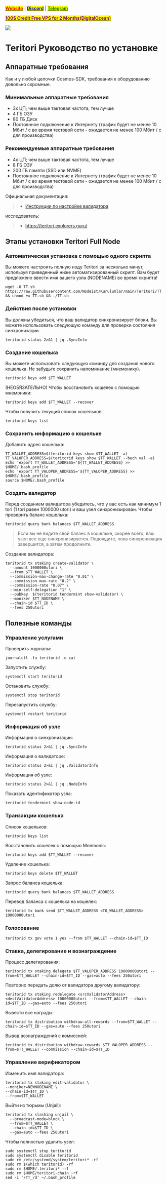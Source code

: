 &#x20;                                                       [<mark style="color:red;">**Website**</mark>](https://nodeist.net/) | [<mark style="color:blue;">**Discord**</mark>](https://discord.gg/ypx7mJ6Zzb) | [<mark style="color:green;">**Telegram**</mark>](https://t.me/noodeist)

&#x20;                                     [<mark style="color:purple;">**100$ Credit Free VPS for 2 Months(DigitalOcean)**</mark>](https://www.digitalocean.com/?refcode=410c988c8b3e&utm_campaign=Referral_Invite&utm_medium=Referral_Program&utm_source=badge)

![](https://i.hizliresim.com/7ffu92z.jpeg)


# Teritori Руководство по установке
## Аппаратные требования
Как и у любой цепочки Cosmos-SDK, требования к оборудованию довольно скромные.

### Минимальные аппаратные требования
  - 3x ЦП; чем выше тактовая частота, тем лучше
  - 4 ГБ ОЗУ
  - 80 ГБ Диск
  - Постоянное подключение к Интернету (трафик будет не менее 10 Мбит / с во время тестовой сети - ожидается не менее 100 Мбит / с для производства)

### Рекомендуемые аппаратные требования
  - 4x ЦП; чем выше тактовая частота, тем лучше
  - 8 ГБ ОЗУ
  - 200 ГБ памяти (SSD или NVME)
  - Постоянное подключение к Интернету (трафик будет не менее 10 Мбит / с во время тестовой сети - ожидается не менее 100 Мбит / с для производства)

Официальная документация:
>- [Инструкции по настройке валидатора](https://github.com/TERITORI/teritori-chain/blob/main/testnet/teritori-testnet-v2/README.md)

исследователь:
>- https://teritori.explorers.guru/


## Этапы установки Teritori Full Node
### Автоматическая установка с помощью одного скрипта
Вы можете настроить полную ноду Teritori за несколько минут, используя приведенный ниже автоматизированный скрипт.
Вам будет предложено ввести имя вашего узла (NODENAME) во время скрипта!

```
wget -O TT.sh https://raw.githubusercontent.com/Nodeist/Kurulumlar/main/Teritori/TT && chmod +x TT.sh && ./TT.sh
```
### Действия после установки

Вы должны убедиться, что ваш валидатор синхронизирует блоки.
Вы можете использовать следующую команду для проверки состояния синхронизации.
```
teritorid status 2>&1 | jq .SyncInfo
```

### Создание кошелька
Вы можете использовать следующую команду для создания нового кошелька. Не забудьте сохранить напоминание (мнемонику).
```
teritorid keys add $TT_WALLET
```

(НЕОБЯЗАТЕЛЬНО) Чтобы восстановить кошелек с помощью мнемоники:
```
teritorid keys add $TT_WALLET --recover
```

Чтобы получить текущий список кошельков:
```
teritorid keys list
```
### Сохранить информацию о кошельке
Добавить адрес кошелька:
```
TT_WALLET_ADDRESS=$(teritorid keys show $TT_WALLET -a)
TT_VALOPER_ADDRESS=$(teritorid keys show $TT_WALLET --bech val -a)
echo 'export TT_WALLET_ADDRESS='${TT_WALLET_ADDRESS} >> $HOME/.bash_profile
echo 'export TT_VALOPER_ADDRESS='${TT_VALOPER_ADDRESS} >> $HOME/.bash_profile
source $HOME/.bash_profile
```


### Создать валидатор
Перед созданием валидатора убедитесь, что у вас есть как минимум 1 tori (1 tori равен 1000000 utori) и ваш узел синхронизирован.
Чтобы проверить баланс кошелька:
```
teritorid query bank balances $TT_WALLET_ADDRESS
```
> Если вы не видите свой баланс в кошельке, скорее всего, ваш узел все еще синхронизируется. Подождите, пока синхронизация завершится, а затем продолжите.

Создание валидатора:
```
teritorid tx staking create-validator \
  --amount 1000000utori \
  --from $TT_WALLET \
  --commission-max-change-rate "0.01" \
  --commission-max-rate "0.2" \
  --commission-rate "0.07" \
  --min-self-delegation "1" \
  --pubkey  $(teritorid tendermint show-validator) \
  --moniker $TT_NODENAME \
  --chain-id $TT_ID \
  --fees 250utori
```


## Полезные команды
### Управление услугами
Проверить журналы:
```
journalctl -fu teritorid -o cat
```

Запустить службу:
```
systemctl start teritorid
```

Остановить службу:
```
systemctl stop teritorid
```

Перезапустить службу:
```
systemctl restart teritorid
```

### Информация об узле
Информация о синхронизации:
```
teritorid status 2>&1 | jq .SyncInfo
```

Информация о валидаторе:
```
teritorid status 2>&1 | jq .ValidatorInfo
```

Информация об узле:
```
teritorid status 2>&1 | jq .NodeInfo
```

Показать идентификатор узла:
```
teritorid tendermint show-node-id
```

### Транзакции кошелька
Список кошельков:
```
teritorid keys list
```

Восстановить кошелек с помощью Mnemonic:
```
teritorid keys add $TT_WALLET --recover
```

Удаление кошелька:
```
teritorid keys delete $TT_WALLET
```

Запрос баланса кошелька:
```
teritorid query bank balances $TT_WALLET_ADDRESS
```

Перевод баланса с кошелька на кошелек:
```
teritorid tx bank send $TT_WALLET_ADDRESS <TO_WALLET_ADDRESS> 10000000utori
```

### Голосование
```
teritorid tx gov vote 1 yes --from $TT_WALLET --chain-id=$TT_ID
```

### Ставка, делегирование и вознаграждение
Процесс делегирования:
```
teritorid tx staking delegate $TT_VALOPER_ADDRESS 10000000utori --from=$TT_WALLET --chain-id=$TT_ID --gas=auto --fees 250utori
```

Повторно передать долю от валидатора другому валидатору:
```
teritorid tx staking redelegate <srcValidatorAddress> <destValidatorAddress> 10000000utori --from=$TT_WALLET --chain-id=$TT_ID --gas=auto --fees 250utori
```

Вывести все награды:
```
teritorid tx distribution withdraw-all-rewards --from=$TT_WALLET --chain-id=$TT_ID --gas=auto --fees 250utori
```

Вывод вознаграждений с комиссией:
```
teritorid tx distribution withdraw-rewards $TT_VALOPER_ADDRESS --from=$TT_WALLET --commission --chain-id=$TT_ID
```

### Управление верификатором
Изменить имя валидатора:
```
teritorid tx staking edit-validator \
--moniker=NEWNODENAME \
--chain-id=$TT_ID \
--from=$TT_WALLET
```

Выйти из тюрьмы (Unjail):
```
teritorid tx slashing unjail \
  --broadcast-mode=block \
  --from=$TT_WALLET \
  --chain-id=$TT_ID \
  --gas=auto --fees 250utori
```


Чтобы полностью удалить узел:
```
sudo systemctl stop teritorid
sudo systemctl disable teritorid
sudo rm /etc/systemd/system/teritori* -rf
sudo rm $(which teritorid) -rf
sudo rm $HOME/.teritori* -rf
sudo rm $HOME/teritori-chain -rf
sed -i '/TT_/d' ~/.bash_profile
```
  